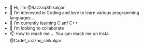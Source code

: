 - 👋 Hi, I’m @RazzaqShikalgar
- 👀 I’m interested in Coding and love to learn various programming languages....
- 🌱 I’m currently learning C anf C++
- 💞️ I’m looking to collaborate
- 📫 How to reach me ... You can reach me on Insta @Cadet_razzaq_shikalgar

<!---
RazzaqShikalgar/RazzaqShikalgar is a ✨ special ✨ repository because its `README.md` (this file) appears on your GitHub profile.
You can click the Preview link to take a look at your changes.
--->
